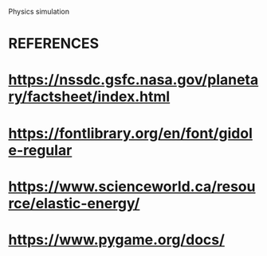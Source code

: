 Physics simulation 

# REFERENCES
# https://nssdc.gsfc.nasa.gov/planetary/factsheet/index.html
# https://fontlibrary.org/en/font/gidole-regular
# https://www.scienceworld.ca/resource/elastic-energy/
# https://www.pygame.org/docs/